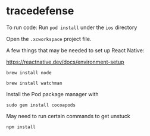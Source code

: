 # tracedefense

To run code:
Run `pod install` under the `ios` directory

Open the `.xcworkspace` project file.

A few things that may be needed to set up React Native:

https://reactnative.dev/docs/environment-setup

`brew install node`

`brew install watchman`

Install the Pod package manager with

`sudo gem install cocoapods`

May need to run certain commands to get unstuck

`npm install`

